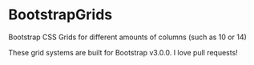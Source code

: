 BootstrapGrids
==============

Bootstrap CSS Grids for different amounts of columns (such as 10 or 14)

These grid systems are built for Bootstrap v3.0.0. I love pull requests!
